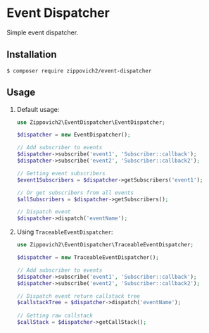 # Event Dispatcher

Simple event dispatcher.

## Installation
```shell script
$ composer require zippovich2/event-dispatcher
```

## Usage
1. Default usage:
    ```php
    use Zippovich2\EventDispatcher\EventDispatcher;
    
    $dispatcher = new EventDispatcher();
    
    // Add subscriber to events
    $dispatcher->subscribe('event1', 'Subscriber::callback');
    $dispatcher->subscribe('event2', 'Subscriber::callback2');
    
    // Getting event subscribers
    $event1Subscribers = $dispatcher->getSubscribers('event1');
    
    // Or get subscribers from all events
    $allSubscribers = $dispatcher->getSubscribers();
    
    // Dispatch event
    $dispatcher->dispatch('eventName');
    ```

2. Using `TraceableEventDispatcher`:
    ```php
    use Zippovich2\EventDispatcher\TraceableEventDispatcher;
    
    $dispatcher = new TraceableEventDispatcher();
    
    // Add subscriber to events
    $dispatcher->subscribe('event1', 'Subscriber::callback');
    $dispatcher->subscribe('event2', 'Subscriber::callback2');
    
    // Dispatch event return callstack tree
    $callstackTree = $dispatcher->dispatch('eventName');
       
    // Getting raw callstack
    $callStack = $dispatcher->getCallStack();
    ```